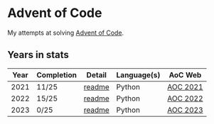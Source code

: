 # Advent of Code

My attempts at solving [Advent of Code](https://adventofcode.com).

## Years in stats

| Year | Completion | Detail                        | Language(s) | AoC Web                                   |
|------|------------|-------------------------------|-------------|-------------------------------------------|
| 2021 | 11/25      | [readme](/year2021/README.md) | Python      | [AOC 2021](https://adventofcode.com/2021) |
| 2022 | 15/25      | [readme](/year2022/README.md) | Python      | [AOC 2022](https://adventofcode.com/2022) |
| 2023 | 0/25       | [readme](/year2023/README.md) | Python      | [AOC 2023](https://adventofcode.com/2023) |